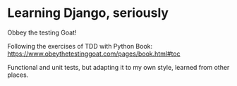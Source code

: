 # Learning Django, seriously


Obbey the testing Goat!

Following the exercises of TDD with Python Book: https://www.obeythetestinggoat.com/pages/book.html#toc

Functional and unit tests, but adapting it to my own style, learned from other places.